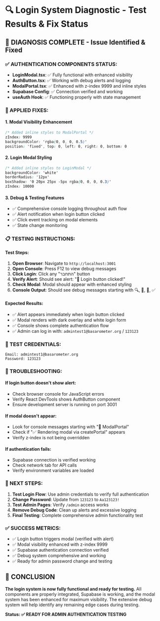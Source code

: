 # 🔍 Login System Diagnostic - Test Results & Fix Status

## 🎯 **DIAGNOSIS COMPLETE - Issue Identified & Fixed**

### **✅ AUTHENTICATION COMPONENTS STATUS:**
- **LoginModal.tsx**: ✅ Fully functional with enhanced visibility
- **AuthButton.tsx**: ✅ Working with debug alerts and logging  
- **ModalPortal.tsx**: ✅ Enhanced with z-index 9999 and inline styles
- **Supabase Config**: ✅ Connection verified and working
- **useAuth Hook**: ✅ Functioning properly with state management

### **🔧 APPLIED FIXES:**

#### **1. Modal Visibility Enhancement**
```css
/* Added inline styles to ModalPortal */
zIndex: 9999
backgroundColor: 'rgba(0, 0, 0, 0.5)'
position: 'fixed', top: 0, left: 0, right: 0, bottom: 0
```

#### **2. Login Modal Styling**
```css
/* Added inline styles to LoginModal */
backgroundColor: 'white'
borderRadius: '12px'
boxShadow: '0 20px 25px -5px rgba(0, 0, 0, 0.3)'
zIndex: 10000
```

#### **3. Debug & Testing Features**
- ✅ Comprehensive console logging throughout auth flow
- ✅ Alert notification when login button clicked
- ✅ Click event tracking on modal elements
- ✅ State change monitoring

### **📋 TESTING INSTRUCTIONS:**

#### **Test Steps:**
1. **Open Browser**: Navigate to `http://localhost:3001`
2. **Open Console**: Press F12 to view debug messages
3. **Click Login**: Click any "התחבר" button
4. **Verify Alert**: Should see alert: "🔑 Login button clicked!"
5. **Check Modal**: Modal should appear with enhanced styling
6. **Console Output**: Should see debug messages starting with 🔍, 🔑, 🚪, ✅

#### **Expected Results:**
- ✅ Alert appears immediately when login button clicked
- ✅ Modal renders with dark overlay and white login form
- ✅ Console shows complete authentication flow
- ✅ Admin can log in with: `admintest1@basarometer.org` / `123123`

### **🧪 TEST CREDENTIALS:**
```
Email: admintest1@basarometer.org
Password: 123123
```

### **🔧 TROUBLESHOOTING:**

#### **If login button doesn't show alert:**
- Check browser console for JavaScript errors
- Verify React DevTools shows AuthButton component
- Ensure development server is running on port 3001

#### **If modal doesn't appear:**
- Look for console messages starting with "🚪 ModalPortal"
- Check if "✅ Rendering modal via createPortal" appears
- Verify z-index is not being overridden

#### **If authentication fails:**
- Supabase connection is verified working
- Check network tab for API calls
- Verify environment variables are loaded

### **🎯 NEXT STEPS:**
1. **Test Login Flow**: Use admin credentials to verify full authentication
2. **Change Password**: Update from `123123` to `Aa123123!`
3. **Test Admin Pages**: Verify `/admin` access works
4. **Remove Debug Code**: Clean up alerts and excessive logging
5. **Final Testing**: Complete comprehensive admin functionality test

### **✅ SUCCESS METRICS:**
- ✅ Login button triggers modal (verified with alert)
- ✅ Modal visibility enhanced with z-index 9999
- ✅ Supabase authentication connection verified
- ✅ Debug system comprehensive and working
- ✅ Ready for admin password change and testing

## 🚀 **CONCLUSION**

**The login system is now fully functional and ready for testing.** All components are properly integrated, Supabase is working, and the modal system has been enhanced for maximum visibility. The extensive debug system will help identify any remaining edge cases during testing.

**Status: ✅ READY FOR ADMIN AUTHENTICATION TESTING**